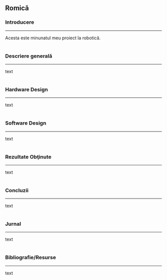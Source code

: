 ## Romică

### Introducere

---
Acesta este minunatul meu proiect la robotică.
<br>
<br>
### Descriere generală

---
text
<br>
<br>
### Hardware Design

---
text
<br>
<br>
### Software Design

---
text
<br>
<br>
### Rezultate Obţinute

---
text
<br>
<br>
### Concluzii

---
text
<br>
<br>
### Jurnal

---
text
<br>
<br>
### Bibliografie/Resurse

---
text
<br>
<br>
